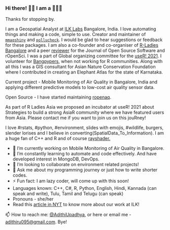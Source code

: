 ### Hi there! 👋🏽 I am a 👩🏽‍💻

Thanks for stopping by. 

I am a Geospatial Analyst at [ILK Labs](https://www.ilklabs.com/) Bangalore, India. I love automating things and making a code, simple to use. Creator and maintainer of [`mmaqshiny`](https://cran.rstudio.com/web/packages/mmaqshiny/index.html) and [`pollucheck`](https://github.com/adithirgis/pollucheck). I would be glad to hear suggestions or feedback for these packages. I am also a co-founder and co-organiser of [R-Ladies Bangalore](https://twitter.com/RLadiesBLR) and a peer [reviewer](https://joss.theoj.org/papers/reviewed_by/@adithirgis) for the Journal of Open Source Software and rOpenSci. I was a part of Global organizing committee  for the [useR! 2021](https://user2021.r-project.org/about/global-team/). I volunteer for [Bangpypers](https://bangalore.pythonindia.org/), when not working for R communities. 
Along with all this I was a GIS consultant for Asian Nature Conservation Foundation where I contributed in creating an Elephant Atlas for the state of Karnataka. 

Current project - Mobile Monitoring of Air Quality in Bangalore, India and applying different predictive models to low-cost air quality sensor data.

Open Source - I have started maintaining [ropenaq](https://github.com/ropensci/ropenaq). 

As part of R Ladies Asia we proposed an incubator at useR! 2021 about Strategies to build a strong AsiaR community where we have featured users from Asia. Please contact me if you want to join us on this jouRney!

I love #rstats, #python, #environment, slides with emojis, #wildlife, burgers, slender lorises and I believe in converting(SpatialData_To_Information). I am a huge fan of C++ and R and of course [rayshader.](https://cran.r-project.org/web/packages/rayshader/index.html)

- 🔭 I’m currently working on Mobile Monitoring of Air Quality in Bangalore.
- 🌱 I’m constantly learning to automate and code effectively. And have developed interest in MongoDB, DevOps.
- 👯 I’m looking to collaborate on environment related projects!
- 💬 Ask me about my programming journey or just how to write shorter codes.
- ⚡ Fun fact: I am lazy coder, will come up with this soon!
- Languages known: C++, C#, R, Python, English, Hindi, Kannada (can speak and write), Tulu, Tamil and Telugu (can speak)
- Pronouns - she/her
- Read this [article in NYT](https://www.nytimes.com/interactive/2020/12/17/world/asia/india-pollution-inequality.html) to know more about our work at ILK! 

📫 How to reach me: [@AdithiUpadhya](https://twitter.com/AdithiUpadhya), or here or email me - [adithiru095@gmail.com](). 
 Bye!
